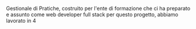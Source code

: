 Gestionale di Pratiche, costruito per l'ente di formazione che ci ha preparato e assunto come web developer full stack per questo progetto, abbiamo lavorato in 4
